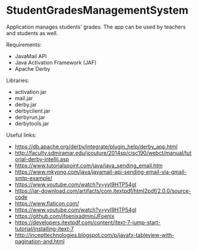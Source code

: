 # StudentGradesManagementSystem
Application manages students' grades. The app can be used by teachers and students as well. 


Requirements:
* JavaMail API 
* Java Activation Framework (JAF)
* Apache Derby

Libraries:
* activation.jar 
* mail.jar
* derby.jar
* derbyclient.jar
* derbyrun.jar
* derbytools.jar

Useful links:
* https://db.apache.org/derby/integrate/plugin_help/derby_app.html
* http://faculty.sdmiramar.edu/jcouture/2014sp/cisc190/webct/manual/tutorial-derby-intellij.asp
* https://www.tutorialspoint.com/java/java_sending_email.htm
* https://www.mkyong.com/java/javamail-api-sending-email-via-gmail-smtp-example/
* https://www.youtube.com/watch?v=yvI9HTP54gI
* https://jar-download.com/artifacts/com.itextpdf/html2pdf/2.0.0/source-code
* https://www.flaticon.com/
* https://www.youtube.com/watch?v=yvI9HTP54gI
* https://github.com/jfoenixadmin/JFoenix
* https://developers.itextpdf.com/content/itext-7-jump-start-tutorial/installing-itext-7
* http://incepttechnologies.blogspot.com/p/javafx-tableview-with-pagination-and.html
